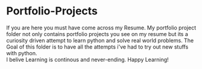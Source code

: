 # Portfolio-Projects
If you are here you must have come across my Resume. 
My portfolio project folder not only contains portfolio projects you see on my resume but its a curiosity driven attempt to learn python and solve real world problems. 
The Goal of this folder is to have all the attempts i've had to try out new stuffs with python.  
I belive Learning is continous and never-ending. 
Happy Learning!
